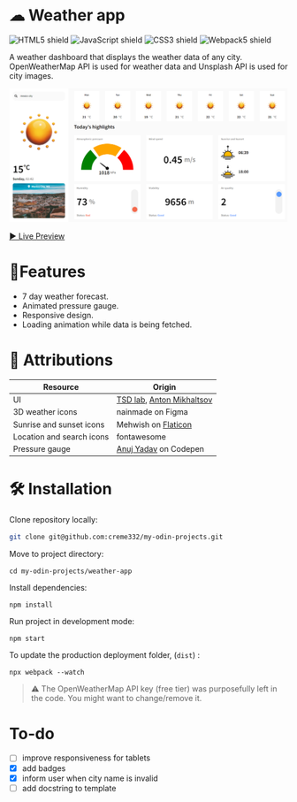 # ☁ Weather app
![HTML5 shield](https://img.shields.io/badge/-HTML5-blue)
![JavaScript shield](https://img.shields.io/badge/-JavaScript-yellow)
![CSS3 shield](https://img.shields.io/badge/-CSS3-orange)
![Webpack5 shield](https://img.shields.io/badge/-Webpack5-red)

A weather dashboard that displays the weather data of any city. OpenWeatherMap API is used for weather data and Unsplash API is used for city images.

![Screenshot of weather app website](website-img.png)

[▶ Live Preview](https://creme332.github.io/my-odin-projects/weather-app/dist)

# 🚀Features
- 7 day weather forecast.
- Animated pressure gauge.
- Responsive design.
- Loading animation while data is being fetched.

# 📌 Attributions
Resource | Origin
--|--
UI | [TSD lab](https://www.uplabs.com/posts/weather-dashboard-e99e00a9-48e5-4d25-a995-f481e5b4a892), [Anton Mikhaltsov](https://dribbble.com/shots/10460680-Weather-App)
3D weather icons | nainmade on Figma
Sunrise and sunset icons | Mehwish on [Flaticon](https://www.flaticon.com/free-icon/sunset_3920799?term=sunset&page=1&position=3&page=1&position=3&related_id=3920799&origin=search)
Location and search icons | fontawesome
Pressure gauge | [Anuj Yadav](https://codepen.io/yadavanuj1996/pen/vYBqZPP) on Codepen

#  🛠 Installation
Clone repository locally:
```bash
git clone git@github.com:creme332/my-odin-projects.git
```
Move to project directory:
```
cd my-odin-projects/weather-app
```
Install dependencies:
```
npm install
```
Run project in development mode:
```
npm start
```
To update the production deployment folder, (`dist`) :
```
npx webpack --watch
```
> ⚠ The OpenWeatherMap API key (free tier) was purposefully left in the code. You might want to change/remove it.

# To-do
- [ ] improve responsiveness for tablets
- [x] add badges
- [x] inform user when city name is invalid
- [ ] add docstring to template